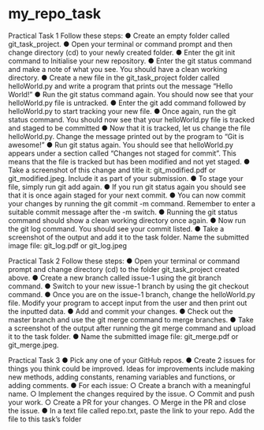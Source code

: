 # my_repo_task

Practical Task 1
Follow these steps:
● Create an empty folder called git_task_project.
● Open your terminal or command prompt and then change directory (cd) to
your newly created folder.
● Enter the git init command to Initialise your new repository.
● Enter the git status command and make a note of what you see. You
should have a clean working directory.
● Create a new file in the git_task_project folder called helloWorld.py and
write a program that prints out the message “Hello World!”
● Run the git status command again. You should now see that your
helloWorld.py file is untracked.
● Enter the git add command followed by helloWorld.py to start tracking
your new file.
● Once again, run the git status command. You should now see that your
helloWorld.py file is tracked and staged to be committed
● Now that it is tracked, let us change the file helloWorld.py. Change the
message printed out by the program to “Git is awesome!”
● Run git status again. You should see that helloWorld.py appears under a
section called “Changes not staged for commit”. This means that the file is
tracked but has been modified and not yet staged.
● Take a screenshot of this change and title it: git_modified.pdf or
git_modified.jpeg. Include it as part of your submission.
● To stage your file, simply run git add again.
● If you run git status again you should see that it is once again staged for
your next commit.
● You can now commit your changes by running the git commit -m
command. Remember to enter a suitable commit message after the -m
switch.
● Running the git status command should show a clean working directory
once again.
● Now run the git log command. You should see your commit listed.
● Take a screenshot of the output and add it to the task folder. Name the
submitted image file: git_log.pdf or git_log.jpeg


Practical Task 2
Follow these steps:
● Open your terminal or command prompt and change directory (cd) to the
folder git_task_project created above.
● Create a new branch called issue-1 using the git branch command.
● Switch to your new issue-1 branch by using the git checkout command.
● Once you are on the issue-1 branch, change the helloWorld.py file. Modify
your program to accept input from the user and then print out the inputted
data.
● Add and commit your changes.
● Check out the master branch and use the git merge command to merge
branches.
● Take a screenshot of the output after running the git merge command and
upload it to the task folder.
● Name the submitted image file: git_merge.pdf or git_merge.jpeg.


Practical Task 3
● Pick any one of your GitHub repos.
● Create 2 issues for things you think could be improved. Ideas for
improvements include making new methods, adding constants, renaming
variables and functions, or adding comments.
● For each issue:
○ Create a branch with a meaningful name.
○ Implement the changes required by the issue.
○ Commit and push your work.
○ Create a PR for your changes.
○ Merge in the PR and close the issue.
● In a text file called repo.txt, paste the link to your repo. Add the file to this
task’s folder
